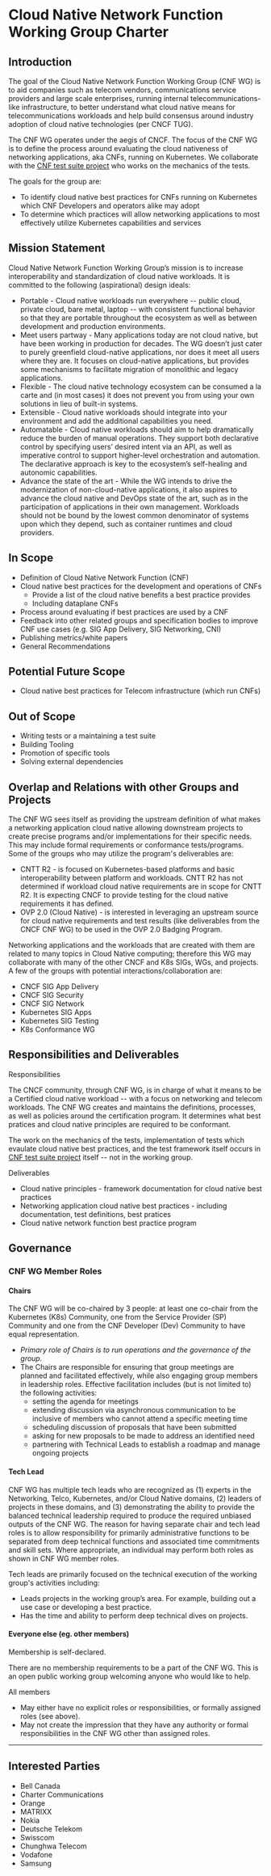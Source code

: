 # Cloud Native Network Function Working Group Charter

## Introduction
The goal of the Cloud Native Network Function Working Group (CNF WG)  is to aid companies such as telecom vendors, communications service providers and large scale enterprises, running internal telecommunications-like infrastructure, to better understand what cloud native means for telecommunications workloads and help build consensus around industry adoption of cloud native technologies (per CNCF TUG).

The CNF WG operates under the aegis of CNCF. The focus of the CNF WG is to define the process around evaluating the cloud nativeness of networking applications, aka CNFs, running on Kubernetes. We collaborate with the [CNF test suite project](https://github.com/cncf/cnf-conformance/blob/master/README-testsuite.md) who works on the mechanics of the tests.

The goals for the group are:
- To identify cloud native best practices for CNFs running on Kubernetes which CNF Developers and operators alike may adopt
- To determine which practices will allow networking applications to most effectively utilize Kubernetes capabilities and services


## Mission Statement
Cloud Native Network Function Working Group’s mission is to increase interoperability and standardization of cloud native workloads. It is committed to the following (aspirational) design ideals:
- Portable - Cloud native workloads run everywhere -- public cloud, private cloud, bare metal, laptop -- with consistent functional behavior so that they are portable throughout the ecosystem as well as between development and production environments.
- Meet users partway - Many applications today are not cloud native, but have been working in production for decades. The WG doesn’t just cater to purely greenfield cloud-native applications, nor does it meet all users where they are. It focuses on cloud-native applications, but provides some mechanisms to facilitate migration of monolithic and legacy applications.
- Flexible - The cloud native technology ecosystem can be consumed a la carte and (in most cases) it does not prevent you from using your own solutions in lieu of built-in systems.
- Extensible - Cloud native workloads should integrate into your environment and add the additional capabilities you need.
- Automatable -  Cloud native workloads should aim to help dramatically reduce the burden of manual operations. They support both declarative control by specifying users’ desired intent via an API, as well as imperative control to support higher-level orchestration and automation. The declarative approach is key to the ecosystem’s self-healing and autonomic capabilities.
- Advance the state of the art - While the WG intends to drive the modernization of non-cloud-native applications, it also aspires to advance the cloud native and DevOps state of the art, such as in the participation of applications in their own management. Workloads should not be bound by the lowest common denominator of systems upon which they depend, such as container runtimes and cloud providers.

## In Scope
- Definition of Cloud Native Network Function (CNF)
- Cloud native best practices for the development and operations of CNFs
  - Provide a list of the cloud native benefits a best practice provides
  - Including dataplane CNFs
- Process around evaluating if best practices are used by a CNF
- Feedback into other related groups and specification bodies to improve CNF use cases (e.g. SIG App Delivery, SIG Networking, CNI)
- Publishing metrics/white papers
- General Recommendations

## Potential Future Scope
- Cloud native best practices for Telecom infrastructure (which run CNFs)

## Out of Scope

- Writing tests or a maintaining a test suite
- Building Tooling
- Promotion of specific tools
- Solving external dependencies


## Overlap and Relations with other Groups and Projects
The CNF WG sees itself as providing the upstream definition of what makes a networking application cloud native allowing downstream projects to create precise programs and/or implementations for their specific needs. This may include formal requirements or conformance tests/programs. Some of the groups who may utilize the program's deliverables are:

- CNTT R2 - is focused on Kubernetes-based platforms and basic interoperability between platform and workloads. CNTT R2 has not determined if workload cloud native requirements are in scope for CNTT R2. It is expecting CNCF to provide testing for the cloud native requirements it has defined. 
- OVP 2.0 (Cloud Native) - is interested in leveraging an upstream source for cloud native requirements and test results (like deliverables from the CNCF CNF WG) to be used in the OVP 2.0 Badging Program.

Networking applications and the workloads that are created with them are related to many topics in Cloud Native computing; therefore this WG may collaborate with many of the other CNCF and K8s SIGs, WGs, and projects. A few of the groups with potential interactions/collaboration are:

- CNCF SIG App Delivery
- CNCF SIG Security 
- CNCF SIG Network
- Kubernetes SIG Apps
- Kubernetes SIG Testing
- K8s Conformance WG

## Responsibilities and Deliverables

Responsibilities

The CNCF community, through CNF WG, is in charge of what it means to be a Certified cloud native workload -- with a focus on networking and telecom workloads. 
The CNF WG creates and maintains the definitions, processes, as well as policies around the certification program. It determines what best pratices and cloud native principles are required to be conformant.

The work on the mechanics of the tests, implementation of tests which evaulate cloud native best practices, and the test framework itself occurs in [CNF test suite project](https://github.com/cncf/cnf-conformance/blob/master/README-testsuite.md) itself -- not in the working  group.

Deliverables
- Cloud native principles - framework documentation for cloud native best practices 
- Networking application cloud native best practices - including documentation, test definitions, best pratices
- Cloud native network function best practice program


## Governance



### CNF WG Member Roles


#### Chairs

The CNF WG will be co-chaired by 3 people: at least one co-chair from the Kubernetes (K8s) Community, one from the Service Provider (SP) Community and one from the CNF Developer (Dev) Community to have equal representation.
- *Primary role of Chairs is to run operations and the governance of the group.*
- The Chairs are responsible for ensuring that group meetings are planned and facilitated effectively, while also engaging group members in leadership roles. Effective facilitation includes (but is not limited to) the following activities:
    - setting the agenda for meetings
    - extending discussion via asynchronous communication to be inclusive of members who cannot attend a specific meeting time
    - scheduling discussion of proposals that have been submitted
    - asking for new proposals to be made to address an identified need
    - partnering with Technical Leads to establish a roadmap and manage ongoing projects

#### Tech Lead


CNF WG has multiple tech leads who are recognized as (1) experts in the Networking, Telco, Kubernetes, and/or Cloud Native domains, (2) leaders of projects in these domains, and (3) demonstrating the ability to provide the balanced technical leadership required to produce the required unbiased outputs of the CNF WG. The reason for having separate chair and tech lead roles is to allow responsibility for primarily administrative functions to be separated from deep technical functions and associated time commitments and skill sets. Where appropriate, an individual may perform both roles as shown in CNF WG member roles.

Tech leads are primarily focused on the technical execution of the working group's activities including:
- Leads projects in the working group’s area. For example, building out a use case or developing a best practice.
- Has the time and ability to perform deep technical dives on projects.


#### Everyone else (eg. other members)

Membership is self-declared.

There are no membership requirements to be a part of the CNF WG. This is an open public working group welcoming anyone who would like to help.

All members
- May either have no explicit roles or responsibilities, or formally assigned roles (see above).
- May not create the impression that they have any authority or formal responsibilities in the CNF WG other than assigned roles.

<!--
See [CONTRIBUTING](CONTRIBUTING.md) documentation for more information how to get involved.
-->


---


## Interested Parties

- Bell Canada
- Charter Communications
- Orange
- MATRIXX
- Nokia
- Deutsche Telekom
- Swisscom
- Chunghwa Telecom
- Vodafone
- Samsung
